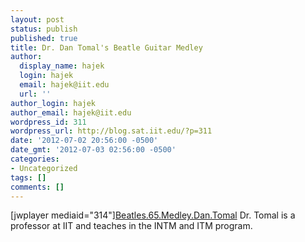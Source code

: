 ```yaml
---
layout: post
status: publish
published: true
title: Dr. Dan Tomal's Beatle Guitar Medley
author:
  display_name: hajek
  login: hajek
  email: hajek@iit.edu
  url: ''
author_login: hajek
author_email: hajek@iit.edu
wordpress_id: 311
wordpress_url: http://blog.sat.iit.edu/?p=311
date: '2012-07-02 20:56:00 -0500'
date_gmt: '2012-07-03 02:56:00 -0500'
categories:
- Uncategorized
tags: []
comments: []
---
```

<p>[jwplayer mediaid="314"]<a href='http://www.youtube.com/watch?v=NmXQG0v7kJc'>Beatles.65.Medley.Dan.Tomal</a>  Dr. Tomal is a professor at IIT and teaches in the INTM and ITM program.</p>
